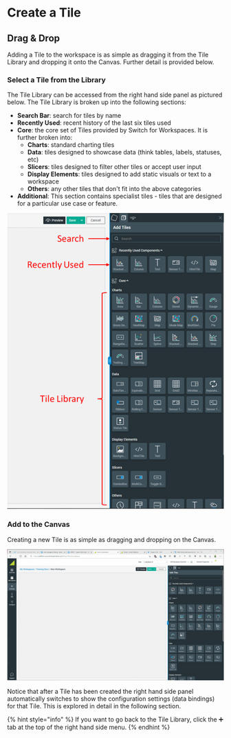 # Create a Tile

## Drag & Drop

Adding a Tile to the workspace is as simple as dragging it from the Tile Library and dropping it onto the Canvas. Further detail is provided below.

### Select a Tile from the Library

The Tile Library can be accessed from the right hand side panel as pictured below. The Tile Library is broken up into the following sections:

* **Search Bar**: search for tiles by name
* **Recently Used**: recent history of the last six tiles used
* **Core**: the core set of Tiles provided by Switch for Workspaces. It is further broken into:
  * **Charts**: standard charting tiles
  * **Data**: tiles designed to showcase data (think tables, labels, statuses, etc)
  * **Slicers**: tiles designed to filter other tiles or accept user input
  * **Display Elements**: tiles designed to add static visuals or text to a workspace
  * **Others**: any other tiles that don't fit into the above categories
* **Additional**: This section contains specialist tiles - tiles that are designed for a particular use case or feature.

![Tile Library](<../.gitbook/assets/image (34).png>)

### Add to the Canvas

Creating a new Tile is as simple as dragging and dropping on the Canvas.

![](../.gitbook/assets/drag_and_drop.gif)

Notice that after a Tile has been created the right hand side panel automatically switches to show the configuration settings (data bindings) for that Tile. This is explored in detail in the following section.

{% hint style="info" %}
If you want to go back to the Tile Library, click the :heavy_plus_sign: tab at the top of the right hand side menu.
{% endhint %}

